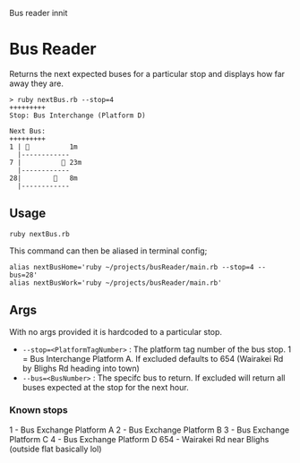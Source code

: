 


Bus reader innit


# Bus Reader

Returns the next expected buses for a particular stop and displays how far away they are.
```
> ruby nextBus.rb --stop=4
+++++++++
Stop: Bus Interchange (Platform D)

Next Bus:
+++++++++
1 | 🚌          1m
  |------------
7 |          🚌 23m
  |------------
28|        🚌   8m
  |------------

```

## Usage

`ruby nextBus.rb`

This command can then be aliased in terminal config;

```
alias nextBusHome='ruby ~/projects/busReader/main.rb --stop=4 --bus=28'
alias nextBusWork='ruby ~/projects/busReader/main.rb'
```


## Args

With no args provided it is hardcoded to a particular stop.

 - `--stop=<PlatformTagNumber>` : The platform tag number of the bus stop. 1 = Bus Interchange Platform A. If excluded defaults to 654 (Wairakei Rd by Blighs Rd heading into town)
- `--bus=<BusNumber>` : The specifc bus to return. If excluded will return all buses expected at the stop for the next hour.

### Known stops

1 - Bus Exchange Platform A
2 - Bus Exchange Platform B
3 - Bus Exchange Platform C
4 - Bus Exchange Platform D
654 - Wairakei Rd near Blighs (outside flat basically lol)
